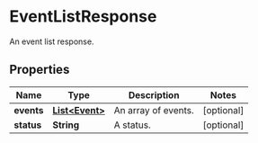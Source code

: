 # EventListResponse

An event list response.

## Properties

| Name       | Type                              | Description         | Notes      |
| ---------- | --------------------------------- | ------------------- | ---------- |
| **events** | [**List&lt;Event&gt;**](Event.md) | An array of events. | [optional] |
| **status** | **String**                        | A status.           | [optional] |
